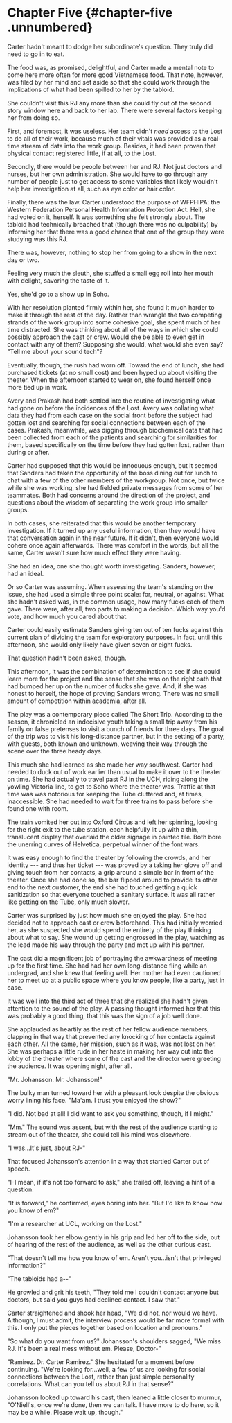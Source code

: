 Chapter Five {#chapter-five .unnumbered}
============

Carter hadn't meant to dodge her subordinate's question. They truly did need to go in to eat.

The food was, as promised, delightful, and Carter made a mental note to come here more often for more good Vietnamese food. That note, however, was filed by her mind and set aside so that she could work through the implications of what had been spilled to her by the tabloid.

She couldn't visit this RJ any more than she could fly out of the second story window here and back to her lab. There were several factors keeping her from doing so.

First, and foremost, it was useless. Her team didn't *need* access to the Lost to do all of their work, because much of their vitals was provided as a real-time stream of data into the work group. Besides, it had been proven that physical contact registered little, if at all, to the Lost.

Secondly, there would be people between her and RJ. Not just doctors and nurses, but her own administration. She would have to go through any number of people just to get access to some variables that likely wouldn't help her investigation at all, such as eye color or hair color.

Finally, there was the law. Carter understood the purpose of WFPHIPA: the Western Federation Personal Health Information Protection Act. Hell, she had voted on it, herself. It was something she felt strongly about. The tabloid had technically breached that (though there was no culpability) by informing her that there was a good chance that one of the group they were studying was this RJ.

There was, however, nothing to stop her from going to a show in the next day or two.

Feeling very much the sleuth, she stuffed a small egg roll into her mouth with delight, savoring the taste of it.

Yes, she'd go to a show up in Soho.

With her resolution planted firmly within her, she found it much harder to make it through the rest of the day. Rather than wrangle the two competing strands of the work group into some cohesive goal, she spent much of her time distracted. She was thinking about all of the ways in which she could possibly approach the cast or crew. Would she be able to even get in contact with any of them? Supposing she would, what would she even say? "Tell me about your sound tech"?

Eventually, though, the rush had worn off. Toward the end of lunch, she had purchased tickets (at no small cost) and been hyped up about visiting the theater. When the afternoon started to wear on, she found herself once more tied up in work.

Avery and Prakash had both settled into the routine of investigating what had gone on before the incidences of the Lost. Avery was collating what data they had from each case on the social front before the subject had gotten lost and searching for social connections between each of the cases. Prakash, meanwhile, was digging through biochemical data that had been collected from each of the patients and searching for similarities for them, based specifically on the time before they had gotten lost, rather than during or after.

Carter had supposed that this would be innocuous enough, but it seemed that Sanders had taken the opportunity of the boss dining out for lunch to chat with a few of the other members of the workgroup. Not once, but twice while she was working, she had fielded private messages from some of her teammates. Both had concerns around the direction of the project, and questions about the wisdom of separating the work group into smaller groups.

In both cases, she reiterated that this would be another temporary investigation. If it turned up any useful information, then they would have that conversation again in the near future. If it didn't, then everyone would cohere once again afterwards. There was comfort in the words, but all the same, Carter wasn't sure how much effect they were having.

She had an idea, one she thought worth investigating. Sanders, however, had an ideal.

Or so Carter was assuming. When assessing the team's standing on the issue, she had used a simple three point scale: for, neutral, or against. What she hadn't asked was, in the common usage, how many fucks each of them gave. There were, after all, two parts to making a decision. Which way you'd vote, and how much you cared about that.

Carter could easily estimate Sanders giving ten out of ten fucks against this current plan of dividing the team for exploratory purposes. In fact, until this afternoon, she would only likely have given seven or eight fucks.

That question hadn't been asked, though.

This afternoon, it was the combination of determination to see if she could learn more for the project and the sense that she was on the right path that had bumped her up on the number of fucks she gave. And, if she was honest to herself, the hope of proving Sanders wrong. There was no small amount of competition within academia, after all.

The play was a contemporary piece called The Short Trip. According to the season, it chronicled an indecisive youth taking a small trip away from his family on false pretenses to visit a bunch of friends for three days. The goal of the trip was to visit his long-distance partner, but in the setting of a party, with guests, both known and unknown, weaving their way through the scene over the three heady days.

This much she had learned as she made her way southwest. Carter had needed to duck out of work earlier than usual to make it over to the theater on time. She had actually to travel past RJ in the UCH, riding along the yowling Victoria line, to get to Soho where the theater was. Traffic at that time was was notorious for keeping the Tube cluttered and, at times, inaccessible. She had needed to wait for three trains to pass before she found one with room.

The train vomited her out into Oxford Circus and left her spinning, looking for the right exit to the tube station, each helpfully lit up with a thin, translucent display that overlaid the older signage in painted tile. Both bore the unerring curves of Helvetica, perpetual winner of the font wars.

It was easy enough to find the theater by following the crowds, and her identity --- and thus her ticket --- was proved by a taking her glove off and giving touch from her contacts, a grip around a simple bar in front of the theater. Once she had done so, the bar flipped around to provide its other end to the next customer, the end she had touched getting a quick sanitization so that everyone touched a sanitary surface. It was all rather like getting on the Tube, only much slower.

Carter was surprised by just how much she enjoyed the play. She had decided not to approach cast or crew beforehand. This had initially worried her, as she suspected she would spend the entirety of the play thinking about what to say. She wound up getting engrossed in the play, watching as the lead made his way through the party and met up with his partner.

The cast did a magnificent job of portraying the awkwardness of meeting up for the first time. She had had her own long-distance fling while an undergrad, and she knew that feeling well. Her mother had even cautioned her to meet up at a public space where you know people, like a party, just in case.

It was well into the third act of three that she realized she hadn't given attention to the sound of the play. A passing thought informed her that this was probably a good thing, that this was the sign of a job well done.

She applauded as heartily as the rest of her fellow audience members, clapping in that way that prevented any knocking of her contacts against each other. All the same, her mission, such as it was, was not lost on her. She was perhaps a little rude in her haste in making her way out into the lobby of the theater where some of the cast and the director were greeting the audience. It was opening night, after all.

"Mr. Johansson. Mr. Johansson!"

The bulky man turned toward her with a pleasant look despite the obvious worry lining his face. "Ma'am. I trust you enjoyed the show?"

"I did. Not bad at all! I did want to ask you something, though, if I might."

"Mm." The sound was assent, but with the rest of the audience starting to stream out of the theater, she could tell his mind was elsewhere.

"I was...It's just, about RJ-"

That focused Johansson's attention in a way that startled Carter out of speech.

"I-I mean, if it's not too forward to ask," she trailed off, leaving a hint of a question.

"It is forward," he confirmed, eyes boring into her. "But I'd like to know how you know of em?"

"I'm a researcher at UCL, working on the Lost."

Johansson took her elbow gently in his grip and led her off to the side, out of hearing of the rest of the audience, as well as the other curious cast.

"That doesn't tell me how you know of em. Aren't you...isn't that privileged information?"

"The tabloids had a--"

He growled and grit his teeth, "They told me I couldn't contact anyone but doctors, but said you guys had declined contact. I saw that."

Carter straightened and shook her head, "We did not, nor would we have. Although, I must admit, the interview process would be far more formal with this. I only put the pieces together based on location and pronouns."

"So what do you want from us?" Johansson's shoulders sagged, "We miss RJ. It's been a real mess without em. Please, Doctor-"

"Ramirez. Dr. Carter Ramirez." She hesitated for a moment before continuing. "We're looking for...well, a few of us are looking for social connections between the Lost, rather than just simple personality correlations. What can you tell us about RJ in that sense?"

Johansson looked up toward his cast, then leaned a little closer to murmur, "O'Niell's, once we're done, then we can talk. I have more to do here, so it may be a while. Please wait up, though."
